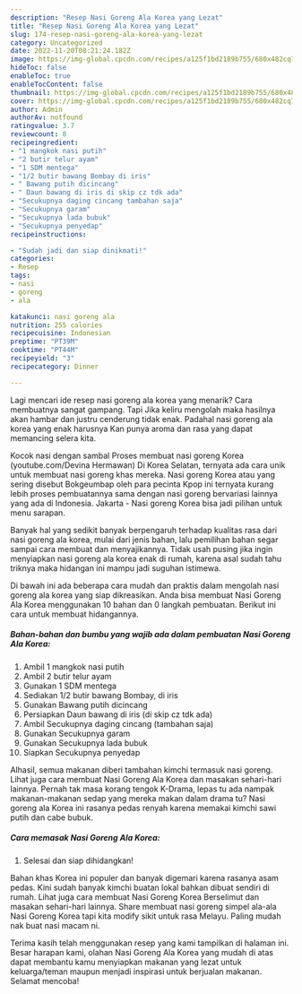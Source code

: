 ```yaml
---
description: "Resep Nasi Goreng Ala Korea yang Lezat"
title: "Resep Nasi Goreng Ala Korea yang Lezat"
slug: 174-resep-nasi-goreng-ala-korea-yang-lezat
category: Uncategorized
date: 2022-11-20T08:21:24.182Z
image: https://img-global.cpcdn.com/recipes/a125f1bd2189b755/680x482cq70/nasi-goreng-ala-korea-foto-resep-utama.jpg
hideToc: false
enableToc: true
enableTocContent: false
thumbnail: https://img-global.cpcdn.com/recipes/a125f1bd2189b755/680x482cq70/nasi-goreng-ala-korea-foto-resep-utama.jpg
cover: https://img-global.cpcdn.com/recipes/a125f1bd2189b755/680x482cq70/nasi-goreng-ala-korea-foto-resep-utama.jpg
author: Admin
authorAv: notfound
ratingvalue: 3.7
reviewcount: 8
recipeingredient:
- "1 mangkok nasi putih"
- "2 butir telur ayam"
- "1 SDM mentega"
- "1/2 butir bawang Bombay di iris"
- " Bawang putih dicincang"
- " Daun bawang di iris di skip cz tdk ada"
- "Secukupnya daging cincang tambahan saja"
- "Secukupnya garam"
- "Secukupnya lada bubuk"
- "Secukupnya penyedap"
recipeinstructions:

- "Sudah jadi dan siap dinikmati!"
categories:
- Resep
tags:
- nasi
- goreng
- ala

katakunci: nasi goreng ala 
nutrition: 255 calories
recipecuisine: Indonesian
preptime: "PT39M"
cooktime: "PT44M"
recipeyield: "3"
recipecategory: Dinner

---
```



Lagi mencari ide resep nasi goreng ala korea yang menarik? Cara membuatnya sangat gampang. Tapi Jika keliru mengolah maka hasilnya akan hambar dan justru cenderung tidak enak. Padahal nasi goreng ala korea yang enak harusnya Kan punya aroma dan rasa yang dapat memancing selera kita.


Kocok nasi dengan sambal Proses membuat nasi goreng Korea (youtube.com/Devina Hermawan) Di Korea Selatan, ternyata ada cara unik untuk membuat nasi goreng khas mereka. Nasi goreng Korea atau yang sering disebut Bokgeumbap oleh para pecinta Kpop ini ternyata kurang lebih proses pembuatannya sama dengan nasi goreng bervariasi lainnya yang ada di Indonesia. Jakarta - Nasi goreng Korea bisa jadi pilihan untuk menu sarapan.

Banyak hal yang sedikit banyak berpengaruh terhadap kualitas rasa dari nasi goreng ala korea, mulai dari jenis bahan, lalu pemilihan bahan segar sampai cara membuat dan menyajikannya. Tidak usah pusing jika ingin menyiapkan nasi goreng ala korea enak di rumah, karena asal sudah tahu triknya maka hidangan ini mampu jadi suguhan istimewa.


Di bawah ini ada beberapa cara mudah dan praktis dalam mengolah nasi goreng ala korea yang siap dikreasikan. Anda bisa membuat Nasi Goreng Ala Korea menggunakan 10 bahan dan 0 langkah pembuatan. Berikut ini cara untuk membuat hidangannya.

<!--inarticleads1-->

##### Bahan-bahan dan bumbu yang wajib ada dalam pembuatan Nasi Goreng Ala Korea:

1. Ambil 1 mangkok nasi putih
1. Ambil 2 butir telur ayam
1. Gunakan 1 SDM mentega
1. Sediakan 1/2 butir bawang Bombay, di iris
1. Gunakan  Bawang putih dicincang
1. Persiapkan  Daun bawang di iris (di skip cz tdk ada)
1. Ambil Secukupnya daging cincang (tambahan saja)
1. Gunakan Secukupnya garam
1. Gunakan Secukupnya lada bubuk
1. Siapkan Secukupnya penyedap


Alhasil, semua makanan diberi tambahan kimchi termasuk nasi goreng. Lihat juga cara membuat Nasi Goreng Ala Korea dan masakan sehari-hari lainnya. Pernah tak masa korang tengok K-Drama, lepas tu ada nampak makanan-makanan sedap yang mereka makan dalam drama tu? Nasi goreng ala Korea ini rasanya pedas renyah karena memakai kimchi sawi putih dan cabe bubuk. 

<!--inarticleads2-->

##### Cara memasak Nasi Goreng Ala Korea:


1. Selesai dan siap dihidangkan!

Bahan khas Korea ini populer dan banyak digemari karena rasanya asam pedas. Kini sudah banyak kimchi buatan lokal bahkan dibuat sendiri di rumah. Lihat juga cara membuat Nasi Goreng Korea Berselimut dan masakan sehari-hari lainnya. Share membuat nasi goreng simpel ala-ala Nasi Goreng Korea tapi kita modify sikit untuk rasa Melayu. Paling mudah nak buat nasi macam ni. 

Terima kasih telah menggunakan resep yang kami tampilkan di halaman ini. Besar harapan kami, olahan Nasi Goreng Ala Korea yang mudah di atas dapat membantu kamu menyiapkan makanan yang lezat untuk keluarga/teman maupun menjadi inspirasi untuk berjualan makanan. Selamat mencoba!
